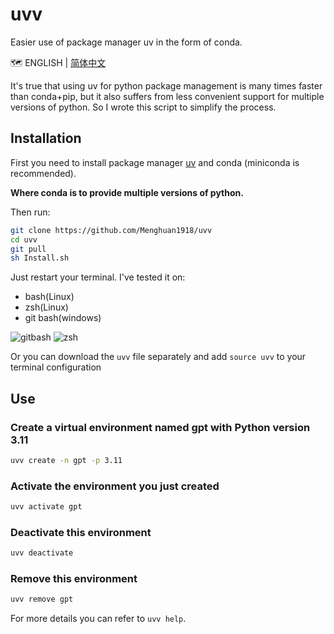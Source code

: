 # uvv
Easier use of package manager uv in the form of conda.

🗺️ ENGLISH | [简体中文](README_CN.md)

It's true that using uv for python package management is many times faster than conda+pip, but it also suffers from less convenient support for multiple versions of python. So I wrote this script to simplify the process.

## Installation
First you need to install package manager [uv](https://github.com/astral-sh/uv) and conda (miniconda is recommended).

**Where conda is to provide multiple versions of python.**

Then run:

```bash
git clone https://github.com/Menghuan1918/uvv
cd uvv
git pull
sh Install.sh
```

Just restart your terminal. I've tested it on: 
- bash(Linux)
- zsh(Linux)
- git bash(windows)

<span><img src="https://github.com/Menghuan1918/uvv/assets/122662527/6139326f-690d-4f3f-9916-efa737041df6" alt="gitbash"> <img src="https://github.com/Menghuan1918/uvv/assets/122662527/c7d203aa-5f11-4907-a5cb-7158f2da7a3e" alt="zsh"> </span>

Or you can download the `uvv` file separately and add `source uvv` to your terminal configuration
## Use

### Create a virtual environment named gpt with Python version 3.11

```bash
uvv create -n gpt -p 3.11
```

### Activate the environment you just created
```bash
uvv activate gpt
```

### Deactivate this environment
```bash
uvv deactivate
```

### Remove this environment
```bash
uvv remove gpt
```

For more details you can refer to `uvv help`.
